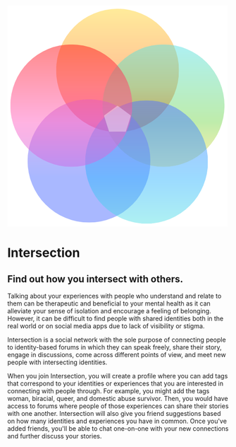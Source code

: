 ![banner](static/images/logoimg.png)

# Intersection

## Find out how you intersect with others.

Talking about your experiences with people who understand and relate to them can be therapeutic and beneficial to your mental health as it can alleviate your sense of isolation and encourage a feeling of belonging. However, it can be difficult to find people with shared identities both in the real world or on social media apps due to lack of visibility or stigma.

Intersection is a social network with the sole purpose of connecting people to identity-based forums in which they can speak freely, share their story, engage in discussions, come across different points of view, and meet new people with intersecting identities.
 
When you join Intersection, you will create a profile where you can add tags that correspond to your identities or experiences that you are interested in connecting with people through. For example, you might add the tags woman, biracial, queer, and domestic abuse survivor. Then, you would have access to forums where people of those experiences can share their stories with one another. Intersection will also give you friend suggestions based on how many identities and experiences you have in common. Once you've added friends, you'll be able to chat one-on-one with your new connections and further discuss your stories.
